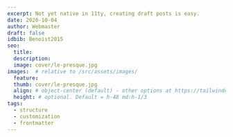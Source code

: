 ```yaml
---
excerpt: Not yet native in 11ty, creating draft posts is easy.
date: 2020-10-04
author: Webmaster
draft: false
idbib: Benoist2015
seo:
  title:
  description:
  image: cover/le-presque.jpg
images:  # relative to /src/assets/images/
  feature: 
  thumb: cover/le-presque.jpg
  align: # object-center (default) - other options at https://tailwindcss.com/docs/object-position
  height: # optional. Default = h-48 md:h-1/3
tags:
  - structure
  - customization
  - frontmatter
---
```


